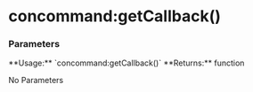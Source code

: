 concommand:getCallback()
========================

<div class="panel panel-info">
  <div class="panel-heading">
    <h3 class="panel-title">Parameters</h3>
  </div>
  <div class="panel-body">
    <p>
      **Usage:** `concommand:getCallback()`  
      **Returns:** function
    </p>
    <p>
      No Parameters
    </p>
  </div>
</div>
